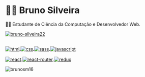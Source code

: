 
<h1 align="left">🙋‍♂️ Bruno Silveira</h1>

<p align="left">👨‍💻 Estudante de Ciência da Computação e Desenvolvedor Web.
</p>

<p align="left">
<a href="https://linkedin.com/in/bruno-silveira22" target="blank"><img align="center" src="https://img.shields.io/badge/LinkedIn-0077B5?style=for-the-badge&logo=linkedin&logoColor=white" alt="bruno-silveira22" /> 
</a>

##

<p align="left">
<a href="https://developer.mozilla.org/en-US/docs/Web/HTML" target="blank"><img align="center" src="https://img.shields.io/badge/HTML5-E34F26?style=for-the-badge&logo=html5&logoColor=white" alt="html" /> 
</a>
<a href="https://developer.mozilla.org/en-US/docs/Web/CSS" target="blank"><img align="center" src="https://img.shields.io/badge/CSS3-1572B6?style=for-the-badge&logo=css3&logoColor=white" alt="css" /> 
</a>
<a href="https://sass-lang.com/" target="blank"><img align="center" src="https://img.shields.io/badge/Sass-CC6699?style=for-the-badge&logo=sass&logoColor=white" alt="sass" /> 
</a>
<a href="https://developer.mozilla.org/en-US/docs/Web/JavaScript" target="blank"><img align="center" src="https://img.shields.io/badge/JavaScript-F7DF1E?style=for-the-badge&logo=javascript&logoColor=black" alt="javascript" /> 
</a>

<br/>
  
<a href="https://reactjs.org/" target="blank"><img align="center" src="https://img.shields.io/badge/React-20232A?style=for-the-badge&logo=react&logoColor=61DAFB" alt="react" /> 
</a> 
<a href="https://reactrouter.com/" target="blank"><img align="center" src="https://img.shields.io/badge/React_Router-CA4245?style=for-the-badge&logo=react-router&logoColor=white" alt="react-router" /> 
<a/>
<a href="https://redux.js.org/" target="blank"><img align="center" src="https://img.shields.io/badge/Redux-593D88?style=for-the-badge&logo=redux&logoColor=white" alt="redux" /> 
<a/>

<p><img align="center" src="https://github-readme-stats.vercel.app/api/top-langs?username=brunosm16&show_icons=true&locale=en&layout=compact" alt="brunosm16" /></p>
